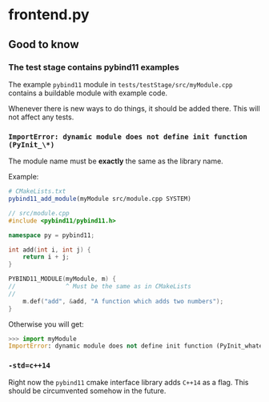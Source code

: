 # frontend.py #

## Good to know ##

### The test stage contains pybind11 examples ###

The example `pybind11` module in `tests/testStage/src/myModule.cpp` contains a buildable module with example code.

Whenever there is new ways to do things, it should be added there. This will not affect any tests.

### `ImportError: dynamic module does not define init function (PyInit_\*)` ###

The module name must be **exactly** the same as the library name.

Example:

```cmake
# CMakeLists.txt
pybind11_add_module(myModule src/module.cpp SYSTEM)
```

```cpp
// src/module.cpp
#include <pybind11/pybind11.h>

namespace py = pybind11;

int add(int i, int j) {
	return i + j;
}

PYBIND11_MODULE(myModule, m) {
//              ^ Must be the same as in CMakeLists
//
	m.def("add", &add, "A function which adds two numbers");
}
```

Otherwise you will get:

```python
>>> import myModule
ImportError: dynamic module does not define init function (PyInit_whateverYouCalledYourModule)
```

### `-std=c++14` ###

Right now the `pybind11` cmake interface library adds `C++14` as a flag. This should be circumvented somehow in the future.

